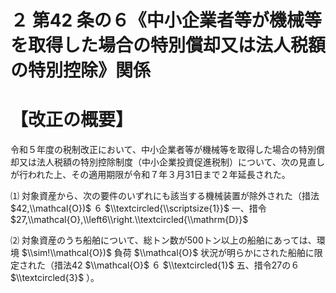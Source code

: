 # ２ 第42 条の６《中小企業者等が機械等を取得した場合の特別償却又は法人税額の特別控除》関係

# 【改正の概要】

令和５年度の税制改正において、中小企業者等が機械等を取得した場合の特別償却又は法人税額の特別控除制度（中小企業投資促進税制）について、次の見直しが行われた上、その適用期限が令和７年３月31日まで２年延長された。

⑴ 対象資産から、次の要件のいずれにも該当する機械装置が除外された（措法 $42,\\mathcal{O})$ ６ $\\textcircled{\\scriptsize{1}}$ 一、措令 $27,\\mathcal{O},\\left6\\right.\\textcircled{\\mathrm{D}}$

⑵ 対象資産のうち船舶について、総トン数が500トン以上の船舶にあっては、環境 $\\sim!\\mathcal{O})$ 負荷 $\\mathcal{O}$ 状況が明らかにされた船舶に限定された（措法42 $\\mathcal{O}$ ６ $\\textcircled{1}$ 五、措令27の６ $\\textcircled{3}$ ）。